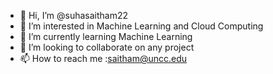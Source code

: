 - 👋 Hi, I’m @suhasaitham22
- 👀 I’m interested in Machine Learning and Cloud Computing
- 🌱 I’m currently learning Machine Learning
- 💞️ I’m looking to collaborate on any project
- 📫 How to reach me :saitham@uncc.edu

<!---
suhasaitham22/suhasaitham22 is a ✨ special ✨ repository because its `README.md` (this file) appears on your GitHub profile.
You can click the Preview link to take a look at your changes.
--->

